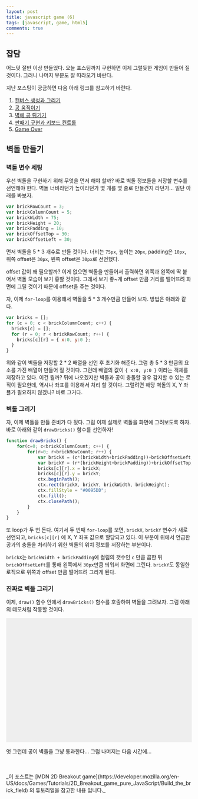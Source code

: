 ```yaml
---
layout: post
title: javascript game (6)
tags: [javascript, game, html5]
comments: true
---
```


## 잡담

어느덧 절반 이상 만들었다. 오늘 포스팅까지 구현하면 이제 그럴듯한 게임이 만들어 질 것이다. 그러니 나머지 부분도 잘 따라오기 바란다.

지난 포스팅이 궁금하면 다음 아래 링크를 참고하기 바란다.

1. [캔버스 생성과 그리기](/2017/04/17/js-game-01/)
2. [공 움직이기](/2017/04/18/js-game-02/)
3. [벽에 공 튀기기](/2017/04/19/js-game-03/)
4. [판때기 구현과 키보드 컨트롤](/2017/04/20/js-game-04/)
5. [Game Over](/2017/04/21/js-game-05/)


## 벽돌 만들기

### 벽돌 변수 세팅

우선 벽돌을 구현하기 위해 무엇을 먼저 해야 할까? 바로 벽돌 정보들을 저장할 변수를 선언해야 한다. 벽돌 너비라던가 높이라던가 몇 개를 몇 줄로 만들건지 라던가... 일단 아래를 봐보자.

```javascript
var brickRowCount = 3;
var brickColumnCount = 5;
var brickWidth = 75;
var brickHeight = 20;
var brickPadding = 10;
var brickOffsetTop = 30;
var brickOffsetLeft = 30;
```

먼저 벽돌을 5 * 3 개수로 만들 것이다. 너비는 `75px`, 높이는 `20px`, padding은 `10px`, 위쪽 offset은 `30px`, 왼쪽 offset은 `30px`로 선언했다.

offset 값이 왜 필요할까? 이게 없으면 벽돌을 만들어서 출력하면 위쪽과 왼쪽에 딱 붙어서 벽돌 모습이 보기 흉할 것이다. 그래서 보기 좋~게 offset 만큼 거리를 떨어뜨려 화면에 그릴 것이기 때문에 offset을 주는 것이다.

자, 이제 `for-loop`를 이용해서 벽돌을 5 * 3 개수만큼 만들어 보자. 방법은 아래와 같다.

```javascript
var bricks = [];
for (c = 0; c < brickColumnCount; c++) {
  bricks[c] = [];
  for (r = 0; r < brickRowCount; r++) {
    bricks[c][r] = { x:0, y:0 };
  }
}
```

위와 같이 벽돌을 저장할 2 * 2 배열을 선언 후 초기화 해준다.  그럼 총 5 * 3 만큼의 요소를 가진 배열이 만들어 질 것이다. 그런데 배열의 값이 `{ x:0, y:0 }` 이라는 객체를 저장하고 있다. 이건 뭘까? 뒤에 나오겠지만 벽돌과 공이 충돌할 경우 감지할 수 있는 로직이 필요한데, 역시나 좌표를 이용해서 처리 할 것이다. 그럴려면 해당 벽돌의 X, Y 좌푤가 필요하지 않겠나? 바로 그거다.


### 벽돌 그리기

자, 이제 벽돌을 만들 준비가 다 됬다. 그럼 이제 실제로 벽돌을 화면에 그려보도록 하자. 바로 아래와 같이 `drawBricks()` 함수를 선언하자!

```javascript
function drawBricks() {
    for(c=0; c<brickColumnCount; c++) {
        for(r=0; r<brickRowCount; r++) {
            var brickX = (c*(brickWidth+brickPadding))+brickOffsetLeft;
            var brickY = (r*(brickHeight+brickPadding))+brickOffsetTop;
            bricks[c][r].x = brickX;
            bricks[c][r].y = brickY;
            ctx.beginPath();
            ctx.rect(brickX, brickY, brickWidth, brickHeight);
            ctx.fillStyle = "#0095DD";
            ctx.fill();
            ctx.closePath();
        }
    }
}
```

또 loop가 두 번 돈다. 여기서 두 번째 `for-loop`를 보면, `brickX`, `brickY` 변수가 새로 선언되고, `bricks[c][r]` 에 X, Y 좌표 값으로 할당되고 있다. 이 부분이 위에서 언급한 공과의 충돌을 처리하기 위한 벽돌의 위치 정보를 저장하는 부분이다.

`brickX`는 `brickWidth + brickPadding`에 컬럼의 갯수인 `c` 만큼 곱한 뒤 `brickOffsetLeft`를 통해 왼쪽에서 `30px`만큼 띄워서 화면에 그린다. `brickY`도 동일한 로직으로 위쪽과 offset 만큼 떨어뜨려 그리게 된다.

### 진짜로 벽돌 그리기

이제, `draw()` 함수 안에서 `drawBricks()` 함수를 호출하여 벽돌을 그려보자. 그럼 아래의 데모처럼 작동할 것이다.

<body>
<style>
  * {padding: 0; margin: 0; }
  canvas {background: #eee; display: block; margin: 0 auto;}
</style>
  <canvas id="myCanvas" width="480" height="320"></canvas>

<script>
var canvas = document.getElementById("myCanvas");
var ctx = canvas.getContext("2d");
var ballRadius = 10;
var x = canvas.width/2;
var y = canvas.height-30;
var dx = 2;
var dy = -2;
var paddleHeight = 10;
var paddleWidth = 75;
var paddleX = (canvas.width-paddleWidth)/2;
var rightPressed = false;
var leftPressed = false;

var brickRowCount = 3;
var brickColumnCount = 5;
var brickWidth = 75;
var brickHeight = 20;
var brickPadding = 10;
var brickOffsetTop = 30;
var brickOffsetLeft = 30;
var bricks = [];
for (c = 0; c < brickColumnCount; c++) {
  bricks[c] = [];
  for (r = 0; r < brickRowCount; r++) {
    bricks[c][r] = { x:0, y:0 };
  }
}

document.addEventListener("keydown", keyDownHandler, false);
document.addEventListener("keyup", keyUpHandler, false);

function keyDownHandler(e) {
    if(e.keyCode == 39) {
        rightPressed = true;
    }
    else if(e.keyCode == 37) {
        leftPressed = true;
    }
}
function keyUpHandler(e) {
    if(e.keyCode == 39) {
        rightPressed = false;
    }
    else if(e.keyCode == 37) {
        leftPressed = false;
    }
}

function drawBricks() {
    for(c=0; c<brickColumnCount; c++) {
        for(r=0; r<brickRowCount; r++) {
            var brickX = (c*(brickWidth+brickPadding))+brickOffsetLeft;
            var brickY = (r*(brickHeight+brickPadding))+brickOffsetTop;
            bricks[c][r].x = brickX;
            bricks[c][r].y = brickY;
            ctx.beginPath();
            ctx.rect(brickX, brickY, brickWidth, brickHeight);
            ctx.fillStyle = "#0095DD";
            ctx.fill();
            ctx.closePath();
        }
    }
}

function drawBall() {
    ctx.beginPath();
    ctx.arc(x, y, ballRadius, 0, Math.PI*2);
    ctx.fillStyle = "#0095DD";
    ctx.fill();
    ctx.closePath();
}
function drawPaddle() {
    ctx.beginPath();
    ctx.rect(paddleX, canvas.height-paddleHeight, paddleWidth, paddleHeight);
    ctx.fillStyle = "#0095DD";
    ctx.fill();
    ctx.closePath();
}

function draw() {
    ctx.clearRect(0, 0, canvas.width, canvas.height);
    drawBricks();
    drawBall();
    drawPaddle();

    if(x + dx > canvas.width-ballRadius || x + dx < ballRadius) {
        dx = -dx;
    }
    if(y + dy < ballRadius) {
        dy = -dy;
    }
    else if(y + dy > canvas.height-ballRadius) {
        if(x > paddleX && x < paddleX + paddleWidth) {
            dy = -dy;
        }
        else {
            <!-- alert("GAME OVER"); -->
            <!-- document.location.reload(); -->
            return;
        }
    }

    if(rightPressed && paddleX < canvas.width-paddleWidth) {
        paddleX += 7;
    }
    else if(leftPressed && paddleX > 0) {
        paddleX -= 7;
    }

    x += dx;
    y += dy;
}
setInterval(draw, 10);
</script>
</body>

엇 그런데 공이 벽돌을 그냥 통과한다... 그럼 나머지는 다음 시간에...

<br/>
<br/>
_이 포스트는 [MDN 2D Breakout game](https://developer.mozilla.org/en-US/docs/Games/Tutorials/2D_Breakout_game_pure_JavaScript/Build_the_brick_field) 의 튜토리얼을 참고한 내용 입니다._
